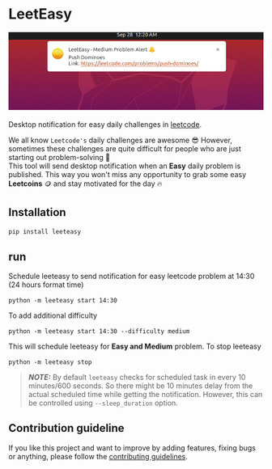 # LeetEasy
![](docs/leeteasy-demo.png)
<br/>
<br/>
Desktop notification for easy daily challenges in [leetcode](https://leetcode.com/).

We all know `Leetcode's` daily challenges are awesome :sunglasses: However, sometimes these challenges are quite difficult for people who are just starting out problem-solving 	:smiling_face_with_tear:  
This tool will send desktop notification when an **Easy** daily problem is published. This way you won't miss any opportunity to grab some easy **Leetcoins** :coin: and stay motivated for the day :fire:

## Installation
```shell
pip install leeteasy
```
## run
Schedule leeteasy to send notification for easy leetcode problem at 14:30 (24 hours format time)
```shell
python -m leeteasy start 14:30
```
To add additional difficulty

```shell
python -m leeteasy start 14:30 --difficulty medium
```
This will schedule leeteasy for **Easy and Medium** problem.
To stop leeteasy
```shell
python -m leeteasy stop
```
> **_NOTE:_**  By default `leeteasy` checks for scheduled task in every 10 minutes/600 seconds.
> So there might be 10 minutes delay from the actual scheduled time while getting the notification. However,
> this can be controlled using `--sleep_duration` option.

## Contribution guideline

If you like this project and want to improve by adding features, fixing bugs or anything, please follow
the [contributing guidelines](docs/CONTRIBUTING.md).